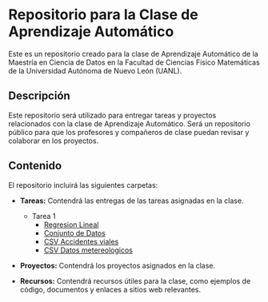 # Repositorio para la Clase de Aprendizaje Automático
Este es un repositorio creado para la clase de Aprendizaje Automático de la Maestría en Ciencia de Datos en la Facultad de Ciencias Físico Matemáticas de la Universidad Autónoma de Nuevo León (UANL).

## Descripción
Este repositorio será utilizado para entregar tareas y proyectos relacionados con la clase de Aprendizaje Automático. Será un repositorio público para que los profesores y compañeros de clase puedan revisar y colaborar en los proyectos.

## Contenido
El repositorio incluirá las siguientes carpetas:

- **Tareas:** Contendrá las entregas de las tareas asignadas en la clase.
    - Tarea 1
        * [Regresion Lineal](https://github.com/fer98morales/aprendizaje_automatico/blob/main/Tareas/Tarea%201/Tarea0_regresion_lineal.ipynb)
        * [Conjunto de Datos](https://github.com/fer98morales/aprendizaje_automatico/blob/main/Tareas/Tarea%201/Tarea01_dataset.ipynb)
        * [CSV Accidentes viales](https://github.com/fer98morales/aprendizaje_automatico/blob/main/Tareas/Tarea%201/incidentesviales_noviembre22.csv)
        * [CSV Datos metereologicos](https://github.com/fer98morales/aprendizaje_automatico/blob/main/Tareas/Tarea%201/open-meteo-25.70N100.30W516m.csv)

- **Proyectos:** Contendrá los proyectos asignados en la clase.


- **Recursos:** Contendrá recursos útiles para la clase, como ejemplos de código, documentos y enlaces a sitios web relevantes.